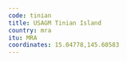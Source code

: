```yaml
---
code: tinian
title: USAGM Tinian Island
country: mra
itu: MRA
coordinates: 15.04778,145.60583
---
```

